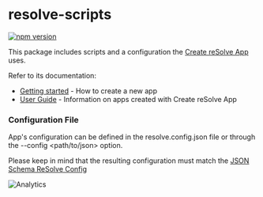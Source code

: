 # **resolve-scripts**
[![npm version](https://badge.fury.io/js/resolve-scripts.svg)](https://badge.fury.io/js/resolve-scripts)

This package includes scripts and a configuration the [Create reSolve App](../create-resolve-app) uses.

Refer to its documentation:

 * [Getting started](../create-resolve-app#getting-started) - How to create a new app
 * [User Guide](../create-resolve-app#user-guide) - Information on apps created with Create reSolve App
 
### Configuration File
App's configuration can be defined in the resolve.config.json file or through the --config <path/to/json> option. 

Please keep in mind that the resulting configuration must match the [JSON Schema ReSolve Config](./src/configs/schema.resolve.config.js)

![Analytics](https://ga-beacon.appspot.com/UA-118635726-1/packages-resolve-scripts-readme?pixel)
